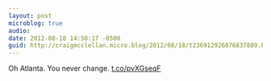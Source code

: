 ```yaml
---
layout: post
microblog: true
audio: 
date: 2012-08-18 14:50:17 -0500
guid: http://craigmcclellan.micro.blog/2012/08/18/t236912926076837889.html
---
```

Oh Atlanta. You never change.  [t.co/pvXGseqF](http://t.co/pvXGseqF)
